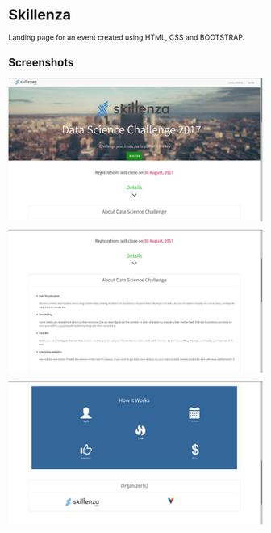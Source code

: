 # Skillenza
Landing page for an event created using HTML, CSS and BOOTSTRAP.

## Screenshots

![shot1](https://github.com/Prabhnith/Skillenza/raw/master/screenshots/shot1.png)

![shot2](https://github.com/Prabhnith/Skillenza/raw/master/screenshots/shot2.png)

![shot3](https://github.com/Prabhnith/Skillenza/raw/master/screenshots/shot3.png)
